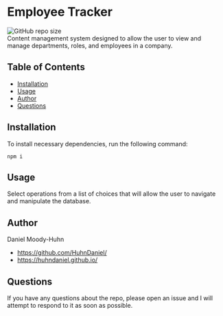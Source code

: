 # Employee Tracker
![GitHub repo size](https://img.shields.io/github/repo-size/HuhnDaniel/employee-tracker)  
Content management system designed to allow the user to view and manage departments, roles, and employees in a company.
## Table of Contents
- [Installation](#installation)
- [Usage](#usage)
- [Author](#author)
- [Questions](#questions)
## Installation
To install necessary dependencies, run the following command:
```
npm i
```
## Usage
Select operations from a list of choices that will allow the user to navigate and manipulate the database.
## Author
Daniel Moody-Huhn
- https://github.com/HuhnDaniel/
- https://huhndaniel.github.io/
## Questions
If you have any questions about the repo, please open an issue and I will attempt to respond to it as soon as possible.
